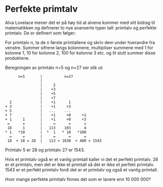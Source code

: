 # Perfekte primtalv

Alva Lovelace mener det er på høy tid at alvene kommer med sitt bidrag til matematikken og definerer to nye avanserte typer tall: primtalv og perfekte primtalv. De er definert som følger:

For primtalv n, ta de n første primtallene og skriv dem under hverandre fra venstre. Summer sifrene langs kolonnene, multipliser summene med 1 for kolonne 1, 10 for kolonne 2, 100 for kolonne 3 etc. og til slutt summer disse produktene.

Beregningen av primtalv n=5 og n=27 ser slik ut:

```
      n=5       |          n=27
                |
                |     2
                |    +3
                |    +5
                |    +7
  2             |    +1      1
+ 3             |    +1     +3
+ 5             |   ...    ...
+ 7             |    +1     +0     +1
+ 1     1       |    +1     +0     +3
 =      =       |     =      =      =
 18     1       |   113    103      4
* 1   *10       |  *  1   * 10   *100
  =     =       |     =      =      =
 18  + 10 = 28  |   113 + 1030  + 400 = 1543
```

Primtalv 5 er 28 og primtalv 27 er 1543.

Hvis et primtalv også er et vanlig primtall kaller vi det et perfekt primtalv. 28 er et primtalv, men det er ikke et primtall så det er ikke et perfekt primtalv. 1543 er et perfekt primtalv fordi det er et primtalv og også et vanlig primtall.

Hvor mange perfekte primtalv finnes det som er lavere enn 10 000 000?
